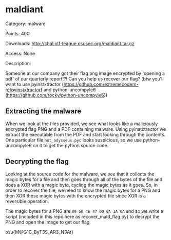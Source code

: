 # **maldiant**

Category: malware

Points: 400

Downloads: http://chal.ctf-league.osusec.org/maldiant.tar.gz

Access: None

Description:

Someone at our company got their flag png image encrypted by 'opening a pdf' of our quarterly report!?! Can you help us recover our flag? (btw you'll want to use pyinstxtractor (https://github.com/extremecoders-re/pyinstxtractor) and python-uncompyle6 (https://github.com/rocky/python-uncompyle6))

## **Extracting the malware**

When we look at the files provided, we see what looks like a maliciously encrypted flag PNG and a PDF containing malware. Using pyinstxtractor we extract the executable from the PDF and start looking through the contents. One particular file `not_odysseus.pyc` looks suspicious, so we use python-uncompyle6 on it to get the python source code.

## **Decrypting the flag**

Looking at the source code for the malware, we see that it collects the magic bytes for a file and then goes through all of the bytes of the file and does a XOR with a magic byte, cycling the magic bytes as it goes. So, in order to recover the file, we need to know the magic bytes for a PNG and then XOR these magic bytes with the encrypted file since XOR is a reversible operation.

The magic bytes for a PNG are `89 50 4E 47 0D 0A 1A 0A` and so we write a script (included in this repo here as recover_mald_flag.py) to decrypt the PNG and open the image to get our flag.

osu{M@G1C_ByT3S_AR3_N3At}